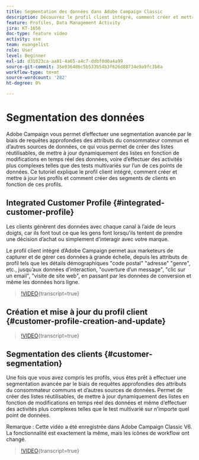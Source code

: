 ```yaml
---
title: Segmentation des données dans Adobe Campaign Classic
description: Découvrez le profil client intégré, comment créer et mettre à jour les profils et comment créer des segments de clients en fonction de ces profils.
feature: Profiles, Data Management Activity
jira: KT-1656
doc-type: feature video
activity: use
team: evangelist
role: User
level: Beginner
exl-id: d31023ca-aa81-4a65-a4c7-ddbf0d0a4a99
source-git-commit: 35e036486c5b533b54b3f626d88734e9a9fc3b8a
workflow-type: tm+mt
source-wordcount: '282'
ht-degree: 0%

---
```


# Segmentation des données

Adobe Campaign vous permet d’effectuer une segmentation avancée par le biais de requêtes approfondies des attributs du consommateur commun et d’autres sources de données, ce qui vous permet de créer des listes réutilisables, de mettre à jour dynamiquement des listes en fonction de modifications en temps réel des données, voire d’effectuer des activités plus complexes telles que des tests multivariés sur l’un de ces points de données. Ce tutoriel explique le profil client intégré, comment créer et mettre à jour les profils et comment créer des segments de clients en fonction de ces profils.

## Integrated Customer Profile {#integrated-customer-profile}

Les clients génèrent des données avec chaque canal à l’aide de leurs doigts, car ils font tout ce que les gens font lorsqu’ils tentent de prendre une décision d’achat ou simplement d’interagir avec votre marque.

Le profil client intégré d’Adobe Campaign permet aux marketeurs de capturer et de gérer ces données à grande échelle, depuis les attributs de profil tels que les détails démographiques &quot;code postal&quot; &quot;adresse&quot; &quot;genre&quot;, etc., jusqu’aux données d’interaction, &quot;ouverture d’un message&quot;, &quot;clic sur un email&quot;, &quot;visite de site web&quot;, en passant par les données de conversion et même les données hors ligne.

>[!VIDEO](https://video.tv.adobe.com/v/23629?quality=12&learn=on){transcript=true}

## Création et mise à jour du profil client {#customer-profile-creation-and-update}

>[!VIDEO](https://video.tv.adobe.com/v/23632?quality=12&learn=on){transcript=true}

## Segmentation des clients  {#customer-segmentation}

Une fois que vous avez compris les profils, vous êtes prêt à effectuer une segmentation avancée par le biais de requêtes approfondies des attributs du consommateur communs et d’autres sources de données. Permet de créer des listes réutilisables, de mettre à jour dynamiquement des listes en fonction de modifications en temps réel des données et même d’effectuer des activités plus complexes telles que le test multivarié sur n’importe quel point de données.

Remarque : Cette vidéo a été enregistrée dans Adobe Campaign Classic V6. La fonctionnalité est exactement la même, mais les icônes de workflow ont changé.

>[!VIDEO](https://video.tv.adobe.com/v/23635?quality=12&learn=on){transcript=true}

